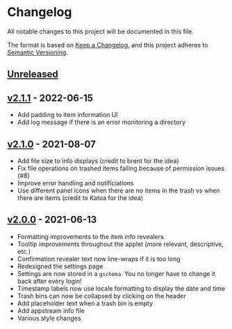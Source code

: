 # Changelog

All notable changes to this project will be documented in this file.

The format is based on [Keep a Changelog](https://keepachangelog.com/en/1.0.0/),
and this project adheres to [Semantic Versioning](https://semver.org/spec/v2.0.0.html).

## [Unreleased]

## [v2.1.1] - 2022-06-15

- Add padding to item information UI
- Add log message if there is an error monitoring a directory

## [v2.1.0] - 2021-08-07

- Add file size to info displays (credit to brent for the idea)
- Fix file operations on trashed items failing because of permission issues (#8)
- Improve error handling and notificiations
- Use different panel icons when there are no items in the trash vs when there are items (credit to Katoa for the idea)

## [v2.0.0] - 2021-06-13

- Formatting improvements to the item info revealers
- Tooltip improvements throughout the applet (more relevant, descriptive, etc.)
- Confirmation revealer text now line-wraps if it is too long
- Redesigned the settings page
- Settings are now stored in a `gschema`. You no longer have to change it back after every login!
- Timestamp labels now use locale formatting to display the date and time
- Trash bins can now be collapsed by clicking on the header
- Add placeholder text when a trash bin is empty
- Add appstream info file
- Various style changes

[unreleased]: https://github.com/EbonJaeger/budgie-trash-applet/compare/v2.1.1...master
[v2.1.1]: https://github.com/EbonJaeger/budgie-trash-applet/compare/v2.1.0...v2.1.1
[v2.1.0]: https://github.com/EbonJaeger/budgie-trash-applet/compare/v2.0.0...v2.1.0
[v2.0.0]: https://github.com/EbonJaeger/budgie-trash-applet/compare/v1.2.0...v2.0.0
